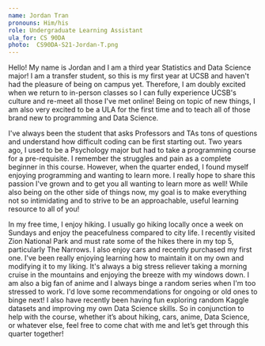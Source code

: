 ```yaml
---
name: Jordan Tran
pronouns: Him/his
role: Undergraduate Learning Assistant
ula_for: CS 90DA
photo: 	CS90DA-S21-Jordan-T.png
---
```

Hello! My name is Jordan and I am a third year Statistics and Data Science major! I am a transfer student, so this is my first year at UCSB and haven't had the pleasure of being on campus yet. Therefore, I am doubly excited when we return to in-person classes so I can fully experience UCSB's culture and re-meet all those I've met online! Being on topic of new things, I am also very excited to be a ULA for the first time and to teach all of those brand new to programming and Data Science.

I've always been the student that asks Professors and TAs tons of questions and understand how difficult coding can be first starting out. Two years ago, I used to be a Psychology major but had to take a programming course for a pre-requisite. I remember the struggles and pain as a complete beginner in this course. However, when the quarter ended, I found myself enjoying programming and wanting to learn more. I really hope to share this passion I've grown and to get you all wanting to learn more as well!  While also being on the other side of things now, my goal is to make everything not so intimidating and to strive to be an approachable, useful learning resource to all of you!

In my free time, I enjoy hiking. I usually go hiking locally once a week on Sundays and enjoy the peacefulness compared to city life. I recently visited Zion National Park and must rate some of the hikes there in my top 5, particularly The Narrows. I also enjoy cars and recently purchased my first one. I've been really enjoying learning how to maintain it on my own and modifying it to my liking. It's always a big stress reliever taking a morning cruise in the mountains and enjoying the breeze with my windows down. I am also a big fan of anime and I always binge a random series when I'm too stressed to work. I'd love some recommendations for ongoing or old ones to binge next! I also have recently been having fun exploring random Kaggle datasets and improving my own Data Science skills. So in conjunction to help with the course, whether it’s about hiking, cars, anime, Data Science, or whatever else, feel free to come chat with me and let’s get through this quarter together!



